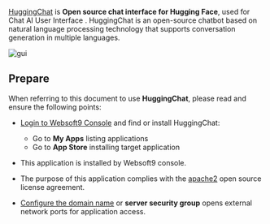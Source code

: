[HuggingChat](https://huggingface.co) is **Open source chat interface for Hugging Face**, used for Chat AI User Interface . HuggingChat is an open-source chatbot based on natural language processing technology that supports conversation generation in multiple languages.


![gui](http://libs.websoft9.com/Websoft9/DocsPicture/zh/huggingchat/huggingchat-gui-websoft9.png)


## Prepare

When referring to this document to use **HuggingChat**, please read and ensure the following points:

- [Login to Websoft9 Console](./login-console) and find or install HuggingChat:
  - Go to **My Apps** listing applications 
  - Go to **App Store** installing target application

- This application is installed by Websoft9 console.


- The purpose of this application complies with the [apache2](https://opensource.org/licenses/Apache-2.0) open source license agreement.


- [Configure the domain name](./domain-set) or **server security group** opens external network ports for application access.